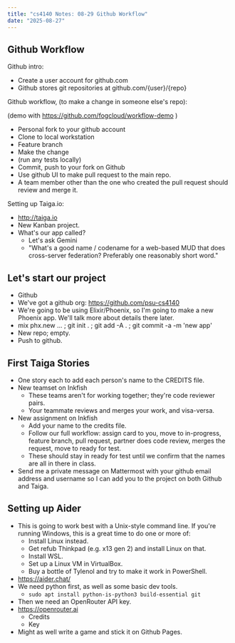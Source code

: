 ```yaml
---
title: "cs4140 Notes: 08-29 Github Workflow"
date: "2025-08-27"
---
```


## Github Workflow

Github intro:

 - Create a user account for github.com
 - Github stores git repositories at github.com/{user}/{repo}

Github workflow, (to make a change in someone else's repo):

(demo with https://github.com/fogcloud/workflow-demo )

- Personal fork to your github account
- Clone to local workstation
- Feature branch
- Make the change
- (run any tests locally)
- Commit, push to your fork on Github
- Use github UI to make pull request to the main repo.
- A team member other than the one who created the pull
  request should review and merge it.

Setting up Taiga.io:

- http://taiga.io
- New Kanban project.
- What's our app called?
  - Let's ask Gemini
  - "What's a good name / codename for a web-based MUD that does cross-server
  federation? Preferably one reasonably short word."

## Let's start our project

- Github
- We've got a github org: https://github.com/psu-cs4140
- We're going to be using Elixir/Phoenix, so I'm going to make a new Phoenix
  app. We'll talk more about details there later.
- mix phx.new ... ; git init . ; git add -A . ; git commit -a -m 'new app'
- New repo; empty.
- Push to github.

## First Taiga Stories

- One story each to add each person's name to the CREDITS file.
- New teamset on Inkfish
  - These teams aren't for working together; they're code reviewer pairs.
  - Your teammate reviews and merges your work, and visa-versa.
- New assignment on Inkfish
  - Add your name to the credits file.
  - Follow our full workflow: assign card to you, move to in-progress, feature
    branch, pull request, partner does code review, merges the request, move
    to ready for test.
  - These should stay in ready for test until we confirm that the names are
    all in there in class.
- Send me a private message on Mattermost with your github email address and
username so I can add you to the project on both Github and Taiga.

## Setting up Aider

- This is going to work best with a Unix-style command line. If you're
  running Windows, this is a great time to do one or more of:
  - Install Linux instead.
  - Get refub Thinkpad (e.g. x13 gen 2) and install Linux on that.
  - Install WSL.
  - Set up a Linux VM in VirtualBox.
  - Buy a bottle of Tylenol and try to make it work in PowerShell.
- https://aider.chat/
- We need python first, as well as some basic dev tools.
  - ```sudo apt install python-is-python3 build-essential git```
- Then we need an OpenRouter API key.
- https://openrouter.ai
  - Credits
  - Key
- Might as well write a game and stick it on Github Pages.

